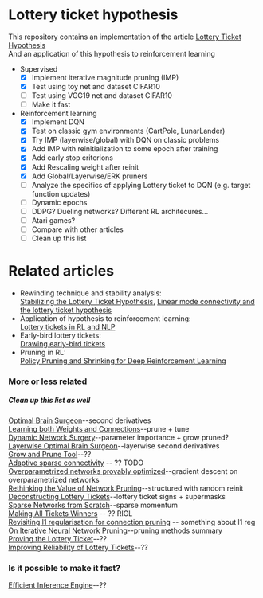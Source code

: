 # Lottery ticket hypothesis
This repository contains an implementation of the article [Lottery Ticket Hypothesis](https://arxiv.org/abs/1803.03635)  
And an application of this hypothesis to reinforcement learning
 - Supervised 
    - [x] Implement iterative magnitude pruning (IMP)  
    - [x] Test using toy net and dataset CIFAR10  
    - [ ] Test using VGG19 net and dataset CIFAR10  
    - [ ] Make it fast  
 - Reinforcement learning  
    - [x] Implement DQN  
    - [x] Test on classic gym environments (CartPole, LunarLander)   
    - [x] Try IMP (layerwise/global) with DQN on classic problems  
    - [x] Add IMP with reinitialization to some epoch after training  
    - [x] Add early stop criterions  
    - [x] Add Rescaling weight after reinit  
    - [x] Add Global/Layerwise/ERK pruners  
    - [ ] Analyze the specifics of applying Lottery ticket to DQN (e.g. target function updates)  
    - [ ] Dynamic epochs  
    - [ ] DDPG? Dueling networks? Different RL architecures...  
    - [ ] Atari games?  
    - [ ] Compare with other articles
    - [ ] Clean up this list  

# Related articles
- Rewinding technique and stability analysis:  
[Stabilizing the Lottery Ticket Hypothesis](https://arxiv.org/abs/1903.01611), [Linear mode connectivity and the lottery ticket hypothesis](https://arxiv.org/abs/1912.05671)  
- Application of hypothesis to reinforcement learning:  
[Lottery tickets in RL and NLP](https://arxiv.org/abs/1906.02768)  
- Early-bird lottery tickets:  
[Drawing early-bird tickets](https://arxiv.org/abs/1909.11957)  
- Pruning in RL:  
[Policy Pruning and Shrinking for Deep Reinforcement Learning](https://arxiv.org/abs/2001.05012)  


### More or less related
##### Clean up this list as well
[Optimal Brain Surgeon](https://papers.nips.cc/paper/647-second-order-derivatives-for-network-pruning-optimal-brain-surgeon)--second derivatives  
[Learning both Weights and Connections](https://arxiv.org/abs/1506.02626)--prune + tune  
[Dynamic Network Surgery](https://arxiv.org/abs/1608.04493)--parameter importance + grow pruned?  
[Layerwise Optimal Brain Surgeon](https://arxiv.org/abs/1705.07565)--layerwise second derivatives  
[Grow and Prune Tool](https://arxiv.org/abs/1711.02017)--??  
[Adaptive sparse connectivity](https://www.nature.com/articles/s41467-018-04316-3) -- ?? TODO  
[Overparametrized networks provably optimized](https://arxiv.org/abs/1810.02054)--gradient descent on overparametrized networks  
[Rethinking the Value of Network Pruning](https://arxiv.org/abs/1810.05270)--structured with random reinit  
[Deconstructing Lottery Tickets](https://arxiv.org/abs/1905.01067)--lottery ticket signs + supermasks  
[Sparse Networks from Scratch](https://arxiv.org/abs/1907.04840)--sparse momentum  
[Making All Tickets Winners](https://arxiv.org/pdf/1911.11134.pdf) -- ?? RIGL  
[Revisiting l1 regularisation for connection pruning](https://openreview.net/pdf?id=r1exVhActQ) -- something about l1 reg  
[On Iterative Neural Network Pruning](https://arxiv.org/abs/2001.05050)--pruning methods summary  
[Proving the Lottery Ticket](https://arxiv.org/abs/2002.00585)--??  
[Improving Reliability of Lottery Tickets](https://arxiv.org/abs/2002.03875)--??  

### Is it possible to make it fast?
[Efficient Inference Engine](https://arxiv.org/abs/1602.01528)--??  
